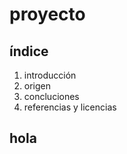 # proyecto

## índice

1. introducción 
2. origen 
3. concluciones
4. referencias y licencias 

## hola 
